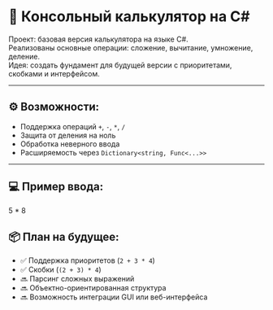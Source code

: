 # 🔢 Консольный калькулятор на C#

Проект: базовая версия калькулятора на языке C#.  
Реализованы основные операции: сложение, вычитание, умножение, деление.  
Идея: создать фундамент для будущей версии с приоритетами, скобками и интерфейсом.

---

## ⚙ Возможности:
- Поддержка операций `+`, `-`, `*`, `/`
- Защита от деления на ноль
- Обработка неверного ввода
- Расширяемость через `Dictionary<string, Func<...>>`

---

## 💻 Пример ввода:
5 * 8


## 📦 План на будущее:
- ✅ Поддержка приоритетов (`2 + 3 * 4`)
- ✅ Скобки (`(2 + 3) * 4`)
- 🔜 Парсинг сложных выражений
- 🔜 Объектно-ориентированная структура
- 🔜 Возможность интеграции GUI или веб-интерфейса
